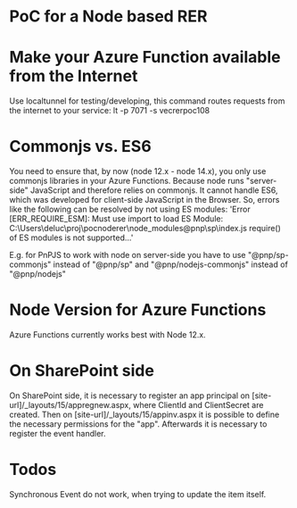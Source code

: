 # PoC for a Node based RER

# Make your Azure Function available from the Internet
Use localtunnel for testing/developing, this command routes requests from the internet to your service:
lt -p 7071 -s vecrerpoc108

# Commonjs vs. ES6
You need to ensure that, by now (node 12.x - node 14.x), you only use commonjs libraries in your Azure Functions. Because node runs "server-side" JavaScript and therefore relies on commonjs. It cannot handle ES6, which was developed for client-side JavaScript in the Browser.
So, errors like the following can be resolved by not using ES modules:
'Error [ERR_REQUIRE_ESM]: Must use import to load ES Module: C:\Users\deluc\proj\pocnoderer\node_modules\@pnp\sp\index.js
require() of ES modules is not supported...'

E.g. for PnPJS to work with node on server-side you have to use "@pnp/sp-commonjs" instead of "@pnp/sp" and "@pnp/nodejs-commonjs" instead of "@pnp/nodejs"

# Node Version for Azure Functions
Azure Functions currently works best with Node 12.x.

# On SharePoint side
On SharePoint side, it is necessary to register an app principal on [site-url]/_layouts/15/appregnew.aspx, where ClientId and ClientSecret are created. Then on [site-url]/_layouts/15/appinv.aspx it is possible to define the necessary permissions for the "app". Afterwards it is necessary to register the event handler.

# Todos
Synchronous Event do not work, when trying to update the item itself.
